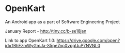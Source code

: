 # OpenKart
An Android app as a part of Software Engineering Project

January Report - http://tiny.cc/b-se18jan

Link to app OpenKart 1.0: https://drive.google.com/open?id=1BhEzmWyGmJa-S5pe7npXvpgUuP7NVNL0
